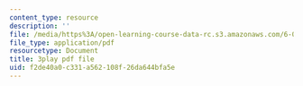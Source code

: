```yaml
---
content_type: resource
description: ''
file: /media/https%3A/open-learning-course-data-rc.s3.amazonaws.com/6-006-introduction-to-algorithms-fall-2011/f2de40a0c331a562108f26da644bfa5e_BRO7mVIFt08.pdf
file_type: application/pdf
resourcetype: Document
title: 3play pdf file
uid: f2de40a0-c331-a562-108f-26da644bfa5e
---
```

